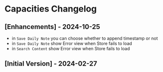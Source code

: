 # Capacities Changelog

## [Enhancements] - 2024-10-25

- in `Save Daily Note` you can choose whether to append timestamp or not
- in `Save Daily Note` show Error view when Store fails to load
- in `Search Content` show Error view when Store fails to load

## [Initial Version] - 2024-02-27